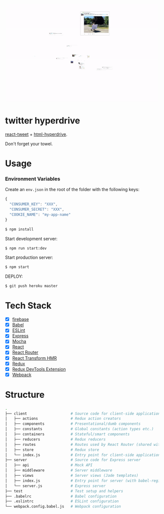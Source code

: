 <p align="center">
  <img width="500px" src="https://raw.githubusercontent.com/mannynotfound/twitter-hyperdrive/master/twitter-hyperdrive.gif" />
</p>

# twitter hyperdrive

[react-tweet](http://github.com/mannynotfound/react-tweet) + [html-hyperdrive](http://github.com/mannynotfound/html-hyperdrive).

Don't forget your towel.


# Usage

### Environment Variables

Create an `env.json` in the root of the folder with the following keys:

```js
{
  "CONSUMER_KEY": "XXX",
  "CONSUMER_SECRET": "XXX",
  "COOKIE_NAME": "my-app-name"
}
```


```bash
$ npm install
```

Start development server:

```bash
$ npm run start:dev
```

Start production server:

```bash
$ npm start
```

DEPLOY:

```bash
$ git push heroku master
```

# Tech Stack

- [x] [firebase](https://firebase.com/)
- [x] [Babel](https://babeljs.io/)
- [x] [ESLint](http://eslint.org/)
- [x] [Express](http://expressjs.com/)
- [x] [Mocha](https://mochajs.org/)
- [x] [React](http://facebook.github.io/react/)
- [x] [React Router](https://github.com/reactjs/react-router)
- [x] [React Transform HMR](https://github.com/gaearon/react-transform-hmr)
- [x] [Redux](http://redux.js.org/)
- [x] [Redux DevTools Extension](https://github.com/zalmoxisus/redux-devtools-extension)
- [x] [Webpack](https://webpack.github.io)

# Structure

```bash
.
├── client                    # Source code for client-side application
│   ├── actions               # Redux action creators
│   ├── components            # Presentational/dumb components
│   ├── constants             # Global constants (action types etc.)
│   ├── containers            # Stateful/smart components
│   ├── reducers              # Redux reducers
│   ├── routes                # Routes used by React Router (shared with server)
│   ├── store                 # Redux store
│   └── index.js              # Entry point for client-side application
├── server                    # Source code for Express server
│   ├── api                   # Mock API
│   ├── middleware            # Server middleware
│   ├── views                 # Server views (Jade templates)
│   ├── index.js              # Entry point for server (with babel-register etc.)
│   └── server.js             # Express server
├── test                      # Test setup and helpers
├── .babelrc                  # Babel configuration
├── .eslintrc                 # ESLint configuration
└── webpack.config.babel.js   # Webpack configuration
```

